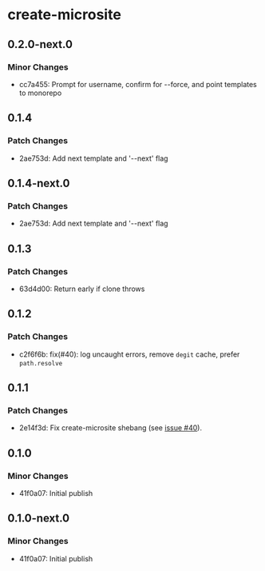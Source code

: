 # create-microsite

## 0.2.0-next.0

### Minor Changes

- cc7a455: Prompt for username, confirm for --force, and point templates to monorepo

## 0.1.4

### Patch Changes

- 2ae753d: Add next template and '--next' flag

## 0.1.4-next.0

### Patch Changes

- 2ae753d: Add next template and '--next' flag

## 0.1.3

### Patch Changes

- 63d4d00: Return early if clone throws

## 0.1.2

### Patch Changes

- c2f6f6b: fix(#40): log uncaught errors, remove `degit` cache, prefer `path.resolve`

## 0.1.1

### Patch Changes

- 2e14f3d: Fix create-microsite shebang (see [issue #40](https://github.com/natemoo-re/microsite/issues/40)).

## 0.1.0

### Minor Changes

- 41f0a07: Initial publish

## 0.1.0-next.0

### Minor Changes

- 41f0a07: Initial publish
